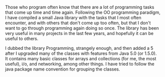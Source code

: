 Those who program often know that there are a lot of programming tasks that come up time and time again. Following the OO programming paradigm, I have compiled a small Java library with the tasks that I most often encounter, and with others that don't come up too often, but that I don't want to go through programming again doing so once. The library has been very useful in many projects in the last few years, and hopefully it can be useful to others.

I dubbed the library Programming, strangely enough, and then added a 5 after I upgraded many of the classes with features from Java 5.0 (or 1.5.0). It contains many basic classes for arrays and collections (for me, the most useful), i/o, and networking, among other things. I have tried to follow the java package name convention for grouping the classes.